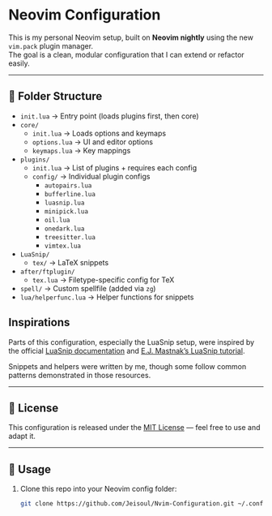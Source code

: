 # Neovim Configuration

This is my personal Neovim setup, built on **Neovim nightly** using the new `vim.pack` plugin manager.  
The goal is a clean, modular configuration that I can extend or refactor easily.

---

## 📂 Folder Structure

- `init.lua` → Entry point (loads plugins first, then core)
- `core/`
  - `init.lua` → Loads options and keymaps
  - `options.lua` → UI and editor options
  - `keymaps.lua` → Key mappings
- `plugins/`
  - `init.lua` → List of plugins + requires each config
  - `config/` → Individual plugin configs
    - `autopairs.lua`
    - `bufferline.lua`
    - `luasnip.lua`
    - `minipick.lua`
    - `oil.lua`
    - `onedark.lua`
    - `treesitter.lua`
    - `vimtex.lua`
- `LuaSnip/`
  - `tex/` → LaTeX snippets
- `after/ftplugin/`
  - `tex.lua` → Filetype-specific config for TeX
- `spell/` → Custom spellfile (added via `zg`)
- `lua/helperfunc.lua` → Helper functions for snippets

## Inspirations

Parts of this configuration, especially the LuaSnip setup, were inspired by the
official [LuaSnip documentation](https://github.com/L3MON4D3/LuaSnip) and
[E.J. Mastnak’s LuaSnip tutorial](https://ejmastnak.com/tutorials/vim-latex/luasnip/).

Snippets and helpers were written by me, though some follow common patterns
demonstrated in those resources.

---

## 📜 License

This configuration is released under the [MIT License](LICENSE) — feel free to use and adapt it.

---

## 🚀 Usage

1. Clone this repo into your Neovim config folder:  
   ```bash
   git clone https://github.com/Jeisoul/Nvim-Configuration.git ~/.config/nvim

